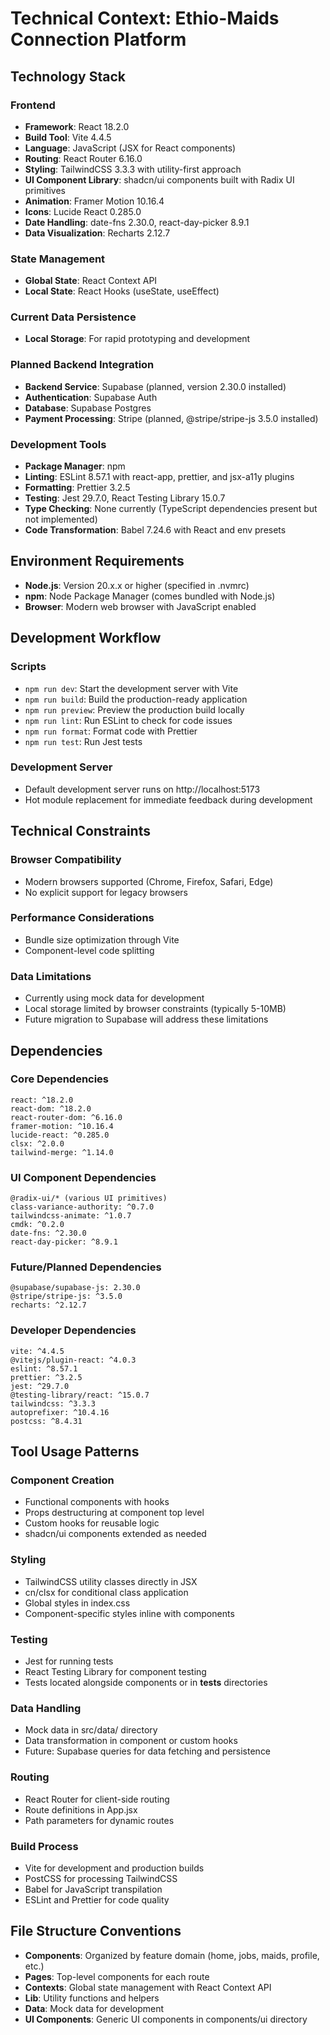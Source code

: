 # Technical Context: Ethio-Maids Connection Platform

## Technology Stack

### Frontend

- **Framework**: React 18.2.0
- **Build Tool**: Vite 4.4.5
- **Language**: JavaScript (JSX for React components)
- **Routing**: React Router 6.16.0
- **Styling**: TailwindCSS 3.3.3 with utility-first approach
- **UI Component Library**: shadcn/ui components built with Radix UI primitives
- **Animation**: Framer Motion 10.16.4
- **Icons**: Lucide React 0.285.0
- **Date Handling**: date-fns 2.30.0, react-day-picker 8.9.1
- **Data Visualization**: Recharts 2.12.7

### State Management

- **Global State**: React Context API
- **Local State**: React Hooks (useState, useEffect)

### Current Data Persistence

- **Local Storage**: For rapid prototyping and development

### Planned Backend Integration

- **Backend Service**: Supabase (planned, version 2.30.0 installed)
- **Authentication**: Supabase Auth
- **Database**: Supabase Postgres
- **Payment Processing**: Stripe (planned, @stripe/stripe-js 3.5.0 installed)

### Development Tools

- **Package Manager**: npm
- **Linting**: ESLint 8.57.1 with react-app, prettier, and jsx-a11y plugins
- **Formatting**: Prettier 3.2.5
- **Testing**: Jest 29.7.0, React Testing Library 15.0.7
- **Type Checking**: None currently (TypeScript dependencies present but not implemented)
- **Code Transformation**: Babel 7.24.6 with React and env presets

## Environment Requirements

- **Node.js**: Version 20.x.x or higher (specified in .nvmrc)
- **npm**: Node Package Manager (comes bundled with Node.js)
- **Browser**: Modern web browser with JavaScript enabled

## Development Workflow

### Scripts

- `npm run dev`: Start the development server with Vite
- `npm run build`: Build the production-ready application
- `npm run preview`: Preview the production build locally
- `npm run lint`: Run ESLint to check for code issues
- `npm run format`: Format code with Prettier
- `npm run test`: Run Jest tests

### Development Server

- Default development server runs on http://localhost:5173
- Hot module replacement for immediate feedback during development

## Technical Constraints

### Browser Compatibility

- Modern browsers supported (Chrome, Firefox, Safari, Edge)
- No explicit support for legacy browsers

### Performance Considerations

- Bundle size optimization through Vite
- Component-level code splitting

### Data Limitations

- Currently using mock data for development
- Local storage limited by browser constraints (typically 5-10MB)
- Future migration to Supabase will address these limitations

## Dependencies

### Core Dependencies

```
react: ^18.2.0
react-dom: ^18.2.0
react-router-dom: ^6.16.0
framer-motion: ^10.16.4
lucide-react: ^0.285.0
clsx: ^2.0.0
tailwind-merge: ^1.14.0
```

### UI Component Dependencies

```
@radix-ui/* (various UI primitives)
class-variance-authority: ^0.7.0
tailwindcss-animate: ^1.0.7
cmdk: ^0.2.0
date-fns: ^2.30.0
react-day-picker: ^8.9.1
```

### Future/Planned Dependencies

```
@supabase/supabase-js: 2.30.0
@stripe/stripe-js: ^3.5.0
recharts: ^2.12.7
```

### Developer Dependencies

```
vite: ^4.4.5
@vitejs/plugin-react: ^4.0.3
eslint: ^8.57.1
prettier: ^3.2.5
jest: ^29.7.0
@testing-library/react: ^15.0.7
tailwindcss: ^3.3.3
autoprefixer: ^10.4.16
postcss: ^8.4.31
```

## Tool Usage Patterns

### Component Creation

- Functional components with hooks
- Props destructuring at component top level
- Custom hooks for reusable logic
- shadcn/ui components extended as needed

### Styling

- TailwindCSS utility classes directly in JSX
- cn/clsx for conditional class application
- Global styles in index.css
- Component-specific styles inline with components

### Testing

- Jest for running tests
- React Testing Library for component testing
- Tests located alongside components or in **tests** directories

### Data Handling

- Mock data in src/data/ directory
- Data transformation in component or custom hooks
- Future: Supabase queries for data fetching and persistence

### Routing

- React Router for client-side routing
- Route definitions in App.jsx
- Path parameters for dynamic routes

### Build Process

- Vite for development and production builds
- PostCSS for processing TailwindCSS
- Babel for JavaScript transpilation
- ESLint and Prettier for code quality

## File Structure Conventions

- **Components**: Organized by feature domain (home, jobs, maids, profile, etc.)
- **Pages**: Top-level components for each route
- **Contexts**: Global state management with React Context API
- **Lib**: Utility functions and helpers
- **Data**: Mock data for development
- **UI Components**: Generic UI components in components/ui directory
